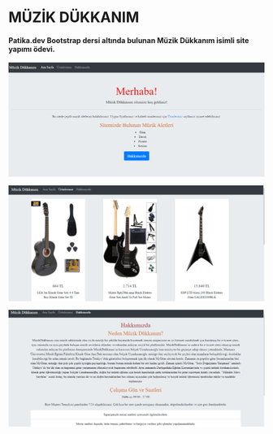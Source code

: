 # MÜZİK DÜKKANIM

#### Patika.dev Bootstrap dersi altında bulunan Müzik Dükkanım isimli site yapımı ödevi.

![Ekran Görüntüsü 1](photos/bt1.PNG)

![Ekran Görüntüsü 1](photos/bt2.PNG)

![Ekran Görüntüsü 1](photos/bt3.PNG)